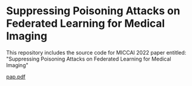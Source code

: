 # Suppressing Poisoning Attacks on Federated Learning for Medical Imaging
This repository includes the source code for MICCAI 2022 paper entitled: "Suppressing Poisoning Attacks on Federated Learning for Medical Imaging"


[pap.pdf](https://github.com/Naiftt/DPAFD/files/8966835/pap.pdf)

